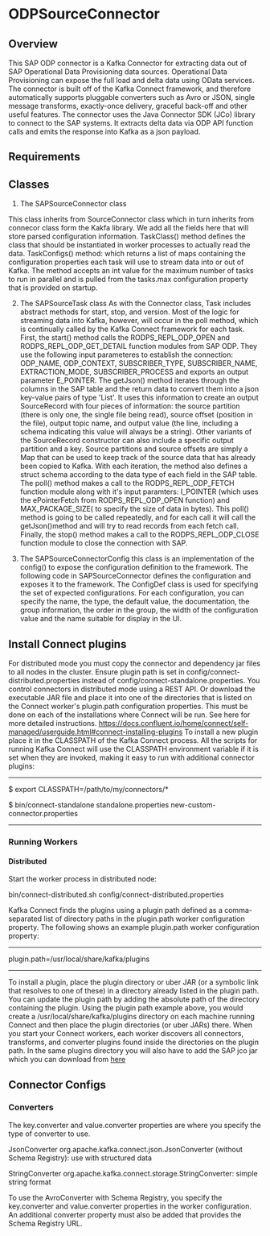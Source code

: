 # ODPSourceConnector
## Overview
This SAP ODP connector is a Kafka Connector for extracting data out of SAP Operational Data Provisioning data sources. Operational Data Provisioning can expose the full load and delta data using OData services. The connector is built off of the Kafka Connect framework, and therefore automatically supports pluggable converters such as Avro or JSON, single message transforms, exactly-once delivery, graceful back-off and other useful features. The connector uses the Java Connector SDK (JCo) library to connect to the SAP systems. It extracts delta data via ODP API function calls and emits the response into Kafka as a json payload. 

## Requirements

## Classes 

1. The SAPSourceConnector class

This class inherits from SourceConnector class which in turn inherits from connecor class form the Kakfa library. We add all the fields here that will store parsed configuration information. TaskClass() method defines the class that should be instantiated in worker processes to actually read the data. TaskConfigs() method: which returns a list of maps containing the configuration properties each task will use to stream data into or out of Kafka. The method accepts an int value for the maximum number of tasks to run in parallel and is pulled from the tasks.max configuration property that is provided on startup.



2. The SAPSourceTask class
As with the Connector class, Task includes abstract methods for start, stop, and version. Most of the logic for streaming data into Kafka, however, will occur in the poll method, which is continually called by the Kafka Connect framework for each task. 
First, the start() method calls the RODPS_REPL_ODP_OPEN and RODPS_REPL_ODP_GET_DETAIL function modules from SAP ODP. They use the following input parameteres to establish the connection: ODP_NAME, ODP_CONTEXT, SUBSCRIBER_TYPE, SUBSCRIBER_NAME, EXTRACTION_MODE,  SUBSCRIBER_PROCESS and exports an output parameter E_POINTER. 
The getJson() method iterates through the columns in the SAP table and the return data to convert them into a json key-value pairs of type 'List<SourceRecord>'. It uses this information to create an output SourceRecord with four pieces of information: the source partition (there is only one, the single file being read), source offset (position in the file), output topic name, and output value (the line, including a schema indicating this value will always be a string). Other variants of the SourceRecord constructor can also include a specific output partition and a key. Source partitions and source offsets are simply a Map that can be used to keep track of the source data that has already been copied to Kafka. With each iteration, the method also defines a struct schema according to the data type of each field in the SAP table. The poll() method makes a call to the RODPS_REPL_ODP_FETCH function module along with it's input paramters: I_POINTER (which uses the ePointerFetch from RODPS_REPL_ODP_OPEN function) and MAX_PACKAGE_SIZE( to specify the size of data in bytes). 
This poll() method is going to be called repeatedly, and for each call it will call the getJson()method and will try to read records from each fetch call. Finally, the stop() method makes a call to the RODPS_REPL_ODP_CLOSE function module to close the connection with SAP. 

3. The SAPSourceConnectorConfig
this class is an implementation of the config() to expose the configuration definition to the framework. The following code in SAPSourceConnector defines the configuration and exposes it to the framework. The ConfigDef class is used for specifying the set of expected configurations. For each configuration, you can specify the name, the type, the default value, the documentation, the group information, the order in the group, the width of the configuration value and the name suitable for display in the UI.


## Install Connect plugins

For distributed mode you must copy the connector and dependency jar files to all nodes in the cluster. Ensure plugin path is set in config/connect-distributed.properties instead of config/connect-standalone.properties. You control connectors in distributed mode using a REST API. Or download the executable JAR file and place it into one of the directories that is listed on the Connect worker's plugin.path configuration properties. This must be done on each of the installations where Connect will be run. See here for more detailed instructions. https://docs.confluent.io/home/connect/self-managed/userguide.html#connect-installing-plugins
To install a new plugin place it in the CLASSPATH of the Kafka Connect process. All the scripts for running Kafka Connect will use the CLASSPATH environment variable if it is set when they are invoked, making it easy to run with additional connector plugins:

---

$ export CLASSPATH=/path/to/my/connectors/*

$ bin/connect-standalone standalone.properties new-custom-connector.properties

---

### Running Workers

#### Distributed

Start the worker process in distributed node:

bin/connect-distributed.sh config/connect-distributed.properties

Kafka Connect finds the plugins using a plugin path defined as a comma-separated list of directory paths in the plugin.path worker configuration property. The following shows an example plugin.path worker configuration property:

---
plugin.path=/usr/local/share/kafka/plugins

---

To install a plugin, place the plugin directory or uber JAR (or a symbolic link that resolves to one of these) in a directory already listed in the plugin path. You can update the plugin path by adding the absolute path of the directory containing the plugin. 
Using the plugin path example above, you would create a /usr/local/share/kafka/plugins directory on each machine running Connect and then place the plugin directories (or uber JARs) there.
When you start your Connect workers, each worker discovers all connectors, transforms, and converter plugins found inside the directories on the plugin path. 
In the same plugins directory you will also have to add the SAP jco jar which you can download from [here](https://support.sap.com/en/product/connectors/jco.html) 

## Connector Configs

### Converters
The key.converter and value.converter properties are where you specify the type of converter to use.

JsonConverter org.apache.kafka.connect.json.JsonConverter (without Schema Registry): use with structured data

StringConverter org.apache.kafka.connect.storage.StringConverter: simple string format

To use the AvroConverter with Schema Registry, you specify the key.converter and value.converter properties in the worker configuration. An additional converter property must also be added that provides the Schema Registry URL. 
